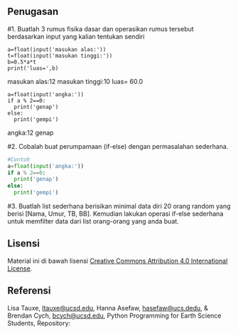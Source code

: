 ## Penugasan

#1.  Buatlah 3 rumus fisika dasar dan operasikan rumus tersebut
    berdasarkan input yang kalian tentukan sendiri

``` {.python}
a=float(input('masukan alas:'))
t=float(input('masukan tinggi:'))
b=0.5*a*t
print('luas=',b)
```

masukan alas:12
masukan tinggi:10
luas= 60.0

``` {.python}
a=float(input('angka:'))
if a % 2==0:
  print('genap')
else:
  print('gempi') 
```

angka:12
genap

#2. Cobalah buat perumpamaan (if-else) dengan permasalahan sederhana.

```Python
#Contoh
a=float(input('angka:'))
if a % 2==0:
  print('genap')
else:
  print('gempi') 
```

#3. Buatlah list sederhana berisikan minimal data diri 20 orang random yang berisi [Nama, Umur, TB, BB]. Kemudian lakukan operasi if-else sederhana untuk memfilter data dari list orang-orang yang anda buat.

## Lisensi

Material ini di bawah lisensi [Creative Commons Attribution 4.0
International License](http://creativecommons.org/licenses/by/4.0/).

## Referensi

Lisa Tauxe, <ltauxe@ucsd.edu>, Hanna Asefaw, <hasefaw@ucs.dedu>, &
Brendan Cych, <bcych@ucsd.edu>, Python Programming for Earth Science
Students, Repository:

